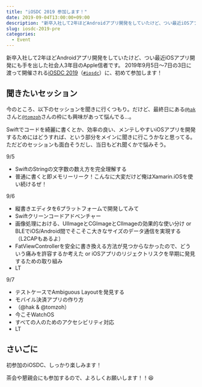 ```yaml
---
title: "iOSDC 2019 参加します！"
date: 2019-09-04T13:00:00+09:00
description: "新卒入社して2年ほどAndroidアプリ開発をしていたけど、つい最近iOSアプリ開発にも手を出した社会人3年目のApple信者です。2019年9月5日〜7日の3日に渡って開催されるiOSDC 2019（#iosdc）に、初めて参加します！"
slug: iosdc-2019-pre
categories:
  - Event
---
```


新卒入社して2年ほどAndroidアプリ開発をしていたけど、つい最近iOSアプリ開発にも手を出した社会人3年目のApple信者です。
2019年9月5日〜7日の3日に渡って開催される[iOSDC 2019](https://iosdc.jp/2019/)（[`#iosdc`](https://mobile.twitter.com/hashtag/iosdc)）に、初めて参加します！

## 聞きたいセッション

今のところ、以下のセッションを聞きに行くつもり。だけど、最終日にある[`@hak`](https://twitter.com/@hak)さんと[`@tomzoh`](https://twitter.com/@tomzoh)さんの枠にも興味があって悩んでる…。

Swiftでコードを綺麗に書くとか、効率の良い、メンテしやすいiOSアプリを開発するためにはどうすれば、という部分をメインに聞きに行こうかなと思ってる。ただどのセッションも面白そうだし、当日もどれ聞くかで悩みそう。

9/5

- SwiftのStringの文字数の数え方を完全理解する
- 普通に書くと即メモリーリーク！こんなに大変だけど俺はXamarin.iOSを使い続けるぜ！

9/6

- 縦書きエディタを6プラットフォームで開発してみて
- Swiftクリーンコードアドベンチャー
- 画像処理における、UIImageとCGImageとCIImageの効果的な使い分け or BLEでiOS/Android間でそこそこ大きなサイズのデータ通信を実現する（L2CAPもあるよ）
- FatViewControllerを安全に書き換える方法が見つからなかったので、どういう痛みを許容するか考えた or iOSアプリのリジェクトリスクを早期に発見するための取り組み
- LT

9/7

- テストケースでAmbiguous Layoutを発見する
- モバイル決済アプリの作り方
- （@hak & @tomzoh）
- 今こそWatchOS
- すべての人のためのアクセシビリティ対応
- LT

## さいごに

初参加のiOSDC、しっかり楽しみます！

茶会や懇親会にも参加するので、よろしくお願いします！！😆

